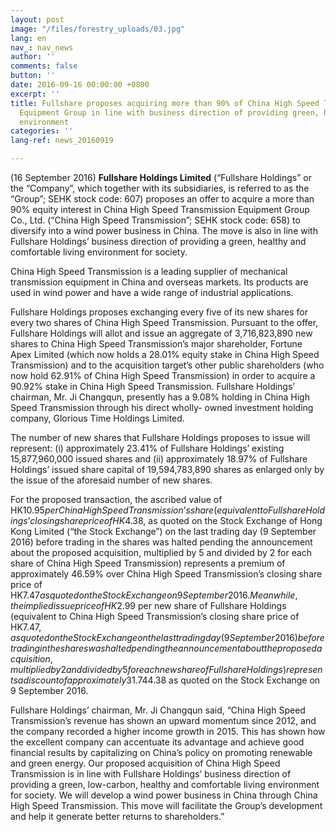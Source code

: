 ```yaml
---
layout: post
image: "/files/forestry_uploads/03.jpg"
lang: en
nav_: nav_news
author: ''
comments: false
button: ''
date: 2016-09-16 00:00:00 +0800
excerpt: ''
title: Fullshare proposes acquiring more than 90% of China High Speed Transmission
  Equipment Group in line with business direction of providing green, healthy living
  environment
categories: ''
lang-ref: news_20160919

---
```

(16 September 2016) **Fullshare Holdings Limited** (“Fullshare Holdings” or the “Company”, which together with its subsidiaries, is referred to as the “Group”; SEHK stock code: 607) proposes an offer to acquire a more than 90% equity interest in China High Speed Transmission Equipment Group Co., Ltd. (“China High Speed Transmission”; SEHK stock code: 658) to diversify into a wind power business in China. The move is also in line with Fullshare Holdings’ business direction of providing a green, healthy and comfortable living environment for society.

China High Speed Transmission is a leading supplier of mechanical transmission equipment in China and overseas markets. Its products are used in wind power and have a wide range of industrial applications.

Fullshare Holdings proposes exchanging every five of its new shares for every two shares of China High Speed Transmission. Pursuant to the offer, Fullshare Holdings will allot and issue an aggregate of 3,716,823,890 new shares to China High Speed Transmission’s major shareholder, Fortune Apex Limited (which now holds a 28.01% equity stake in China High Speed Transmission) and to the acquisition target’s other public shareholders (who now hold 62.91% of China High Speed Transmission) in order to acquire a 90.92% stake in China High Speed Transmission. Fullshare Holdings’ chairman, Mr. Ji Changqun, presently has a 9.08% holding in China High Speed Transmission through his direct wholly- owned investment holding company, Glorious Time Holdings Limited.

The number of new shares that Fullshare Holdings proposes to issue will represent: (i) approximately 23.41% of Fullshare Holdings’ existing 15,877,960,000 issued shares and (ii) approximately 18.97% of Fullshare Holdings’ issued share capital of 19,594,783,890 shares as enlarged only by the issue of the aforesaid number of new shares.

For the proposed transaction, the ascribed value of HK$10.95 per China High Speed Transmission’s share (equivalent to Fullshare Holdings’ closing share price of HK$4.38, as quoted on the Stock Exchange of Hong Kong Limited (“the Stock Exchange”) on the last trading day (9 September 2016) before trading in the shares was halted pending the announcement about the proposed acquisition, multiplied by 5 and divided by 2 for each share of China High Speed Transmission) represents a premium of approximately 46.59% over China High Speed Transmission’s closing share price of HK$7.47 as quoted on the Stock Exchange on 9 September 2016. Meanwhile, the implied issue price of HK$2.99 per new share of Fullshare Holdings (equivalent to China High Speed Transmission’s closing share price of HK$7.47, as quoted on the Stock Exchange on the last trading day (9 September 2016) before trading in the shares was halted pending the announcement about the proposed acquisition, multiplied by 2 and divided by 5 for each new share of Fullshare Holdings) represents a discount of approximately 31.74% to Fullshare Holdings’ closing share price of HK$4.38 as quoted on the Stock Exchange on 9 September 2016.

Fullshare Holdings’ chairman, Mr. Ji Changqun said, “China High Speed Transmission’s revenue has shown an upward momentum since 2012, and the company recorded a higher income growth in 2015. This has shown how the excellent company can accentuate its advantage and achieve good financial results by capitalizing on China’s policy on promoting renewable and green energy. Our proposed acquisition of China High Speed Transmission is in line with Fullshare Holdings’ business direction of providing a green, low-carbon, healthy and comfortable living environment for society. We will develop a wind power business in China through China High Speed Transmission. This move will facilitate the Group’s development and help it generate better returns to shareholders.”